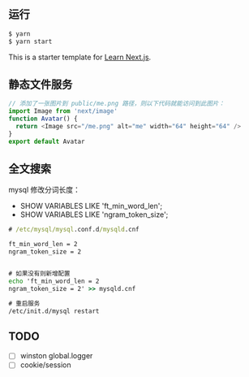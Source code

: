 ## 运行

```cmd
$ yarn
$ yarn start
```

This is a starter template for [Learn Next.js](https://nextjs.org/learn).

## 静态文件服务

```js
// 添加了一张图片到 public/me.png 路径，则以下代码就能访问到此图片：
import Image from 'next/image'
function Avatar() {
  return <Image src="/me.png" alt="me" width="64" height="64" />
}
export default Avatar
```

## 全文搜索

mysql 修改分词长度：

- SHOW VARIABLES LIKE 'ft_min_word_len';
- SHOW VARIABLES LIKE 'ngram_token_size';

```cmd
# /etc/mysql/mysql.conf.d/mysqld.cnf

ft_min_word_len = 2
ngram_token_size = 2


# 如果没有则新增配置
echo 'ft_min_word_len = 2
ngram_token_size = 2' >> mysqld.cnf

# 重启服务
/etc/init.d/mysql restart
```

## TODO

- [ ] winston global.logger
- [ ] cookie/session

